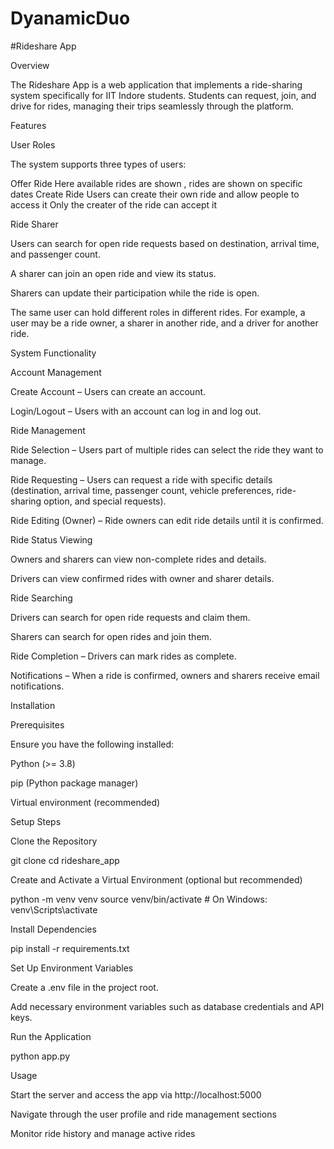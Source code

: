 # DyanamicDuo
#Rideshare App

Overview

The Rideshare App is a web application that implements a ride-sharing system specifically for IIT Indore students. Students can request, join, and drive for rides, managing their trips seamlessly through the platform.

Features

User Roles

The system supports three types of users:

Offer Ride
Here available rides are shown , rides are shown on specific dates
Create Ride 
Users can create their own ride and allow people to access it
Only the creater of the ride can accept it

Ride Sharer

Users can search for open ride requests based on destination, arrival time, and passenger count.

A sharer can join an open ride and view its status.

Sharers can update their participation while the ride is open.

The same user can hold different roles in different rides. For example, a user may be a ride owner, a sharer in another ride, and a driver for another ride.

System Functionality

Account Management

Create Account – Users can create an account.

Login/Logout – Users with an account can log in and log out.

Ride Management

Ride Selection – Users part of multiple rides can select the ride they want to manage.

Ride Requesting – Users can request a ride with specific details (destination, arrival time, passenger count, vehicle preferences, ride-sharing option, and special requests).

Ride Editing (Owner) – Ride owners can edit ride details until it is confirmed.

Ride Status Viewing

Owners and sharers can view non-complete rides and details.

Drivers can view confirmed rides with owner and sharer details.

Ride Searching

Drivers can search for open ride requests and claim them.

Sharers can search for open rides and join them.

Ride Completion – Drivers can mark rides as complete.

Notifications – When a ride is confirmed, owners and sharers receive email notifications.

Installation

Prerequisites

Ensure you have the following installed:

Python (>= 3.8)

pip (Python package manager)

Virtual environment (recommended)

Setup Steps

Clone the Repository

git clone <repository-url>
cd rideshare_app

Create and Activate a Virtual Environment (optional but recommended)

python -m venv venv
source venv/bin/activate  # On Windows: venv\Scripts\activate

Install Dependencies

pip install -r requirements.txt

Set Up Environment Variables

Create a .env file in the project root.

Add necessary environment variables such as database credentials and API keys.

Run the Application

python app.py

Usage

Start the server and access the app via http://localhost:5000

Navigate through the user profile and ride management sections

Monitor ride history and manage active rides
